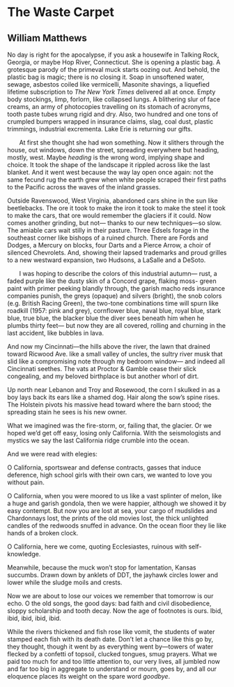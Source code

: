 # The Waste Carpet
## William Matthews
No day is right for the apocalypse,
if you ask a housewife in Talking
Rock, Georgia, or maybe Hop River,
Connecticut. She is opening a plastic bag.
A grotesque parody of the primeval muck
starts oozing out. And behold,
the plastic bag is magic;
there is no closing it. Soap
in unsoftened water, sewage, asbestos
coiled like vermicelli, Masonite shavings,
a liquefied lifetime subscription
to _The New York Times_ delivered all at once.
Empty body stockings, limp, forlorn,
like collapsed lungs. A blithering slur
of face creams, an army of photocopies
travelling on its stomach of acronyms,
tooth paste tubes wrung rigid and dry.
Also, two hundred and one tons
of crumpled bumpers wrapped in insurance
claims, slag, coal dust, plastic trimmings,
industrial excrementa. Lake Erie is returning
our gifts.

       At first she thought she had won
something. Now it slithers through the house,
out windows, down the street, spreading
everywhere but heading, mostly, west.
Maybe _heading_ is the wrong word,
implying shape and choice. It took
the shape of the landscape
it rippled across like the last blanket.
And it went west because the way lay open
once again: not the same fecund rug
the earth grew when white people scraped
their first paths to the Pacific
across the waves of the inland grasses.

Outside Ravenswood, West Virginia,
abandoned cars shine in the sun
like beetlebacks. The ore it took
to make the iron it took to make the steel
it took to make the cars, that ore
would remember the glaciers if it could.
Now comes another grinding, but not—
thanks to our new techniques—so slow.
The amiable cars wait stilly in their pasture.
Three Edsels forage in the southeast corner
like bishops of a ruined church.
There are Fords and Dodges, a Mercury
on blocks, four Darts and a Pierce Arrow,
a choir of silenced Chevrolets.
And, showing their lapsed trademarks
and proud grilles to a new westward
expansion, two Hudsons, a LaSalle
and a DeSoto.

       I was hoping to describe
the colors of this industrial autumn—
rust, a faded purple like the dusty
skin of a Concord grape, flaking moss-
green paint with primer peeking
blandly through, the garish macho reds
insurance companies punish, the greys
(opaque) and silvers (bright), the snob colors
(e.g. British Racing Green), the two-tone
combinations time will spurn like roadkill
(1957: pink and grey), cornflower
blue, naval blue, royal blue, stark blue, true
blue, the blacker blue the diver sees
beneath him when he plumbs thirty feet—
but now they are all covered,
rolling and churning in the last
accident, like bubbles in lava.

And now my Cincinnati—the hills
above the river, the lawn that drained
toward Ricwood Ave. like a small valley of uncles,
the sultry river musk that slid
like a compromising note through my bedroom window—
and indeed all Cincinnati seethes. The vats
at Proctor  & Gamble cease their slick
congealing, and my beloved birthplace
is but another whorl of dirt.

Up north near Lebanon and Troy and Rosewood,
the corn I skulked in as a boy
lays back its ears like a shamed dog.
Hair along the sow’s spine rises.
The Holstein pivots his massive head
toward where the barn stood; the spreading stain
he sees is his new owner.

What we imagined was the fire-storm,
or, failing that, the glacier.
Or we hoped we’d get off easy,
losing only California.
With the seismologists and mystics
we say the last California ridge
crumble into the ocean.

And we were read with elegies:

O California, sportswear
and defense contracts, gasses that induce
deference, high school girls
with their own cars, we wanted
to love you without pain.

O California, when you were moored to us
like a vast splinter of melon,
like a huge and garish gondola,
then we were happier, although
we showed it by easy contempt.
But now you are lost at sea,
your cargo of mudslides and Chardonnays
lost, the prints of the old movies
lost, the thick unlighted candles of the redwoods
snuffed in advance. On the ocean floor
they lie like hands of a broken clock.

O California, here we come,
quoting Ecclesiastes,
ruinous with self-knowledge.

Meanwhile, because the muck won’t stop
for lamentation, Kansas succumbs.
Drawn down by anklets of DDT,
the jayhawk circles lower and lower
while the sludge moils and crests.

Now we are about to lose our voices
we remember that tomorrow is our echo.
O the old songs, the good days:
bad faith and civil disobedience,
sloppy scholarship and tooth decay.
Now the age of footnotes is ours.
Ibid, ibid, ibid, ibid, ibid.

While the rivers thickened and fish
rose like vomit, the students of water
stamped each fish with its death date.
Don’t let a chance like this go by,
they thought, though it went by
as everything went by—towers
of water flecked by a confetti
of topsoil, clucked tongues, smug
prayers. What we paid too much for
and too little attention to,
our very lives, all jumbled
now and far too big in aggregate
to understand or mourn, goes by,
and all our eloquence places its
weight on the spare word _goodbye_.